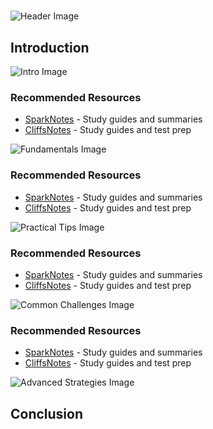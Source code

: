 # 


![Header Image](https://fal.media/files/rabbit/vWxqHd3xm9mllQVWPDIiy.png)

## Introduction


![Intro Image](https://fal.media/files/koala/nbsscpcNACLwjGE70h6_q.png)



### Recommended Resources
- [SparkNotes](https://www.sparknotes.com/) - Study guides and summaries
- [CliffsNotes](https://www.cliffsnotes.com/) - Study guides and test prep


![Fundamentals Image](https://fal.media/files/rabbit/SX9SRsmgD0k_kd5H1oeyn.png)



### Recommended Resources
- [SparkNotes](https://www.sparknotes.com/) - Study guides and summaries
- [CliffsNotes](https://www.cliffsnotes.com/) - Study guides and test prep


![Practical Tips Image](https://fal.media/files/zebra/exns7lyzk0EUuR6DrHFom.png)



### Recommended Resources
- [SparkNotes](https://www.sparknotes.com/) - Study guides and summaries
- [CliffsNotes](https://www.cliffsnotes.com/) - Study guides and test prep


![Common Challenges Image](https://fal.media/files/koala/FGRQTSbht2VSf7H0XjZSC.png)



### Recommended Resources
- [SparkNotes](https://www.sparknotes.com/) - Study guides and summaries
- [CliffsNotes](https://www.cliffsnotes.com/) - Study guides and test prep


![Advanced Strategies Image](https://fal.media/files/elephant/ElrS7xIGELiXPfR4Nwp_8.png)

## Conclusion

